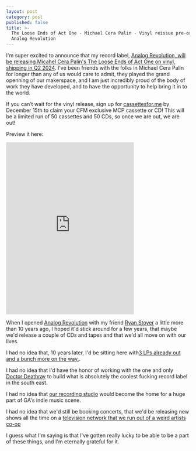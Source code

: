 ```yaml
---
layout: post
category: post
published: false
title: >-
  The Loose Ends of Act One - Michael Cera Palin - Vinyl reissue pre-orders from
  Analog Revolution
---
```

I'm super excited to announce that my record label, [Analog Revolution, will be releasing Micahel Cera Palin's The Loose Ends of Act One on vinyl, shipping in Q2 2024](https://analogrevolution.com/product/michael-cera-palin-the-loose-ends-of-act-1-vinyl-pre-order/). I've been friends with the folks in Michael Cera Palin for longer than any of us would care to admit, they played the grand openning of our makerspace, and I am just incredibly proud of the body of work they have developed, and to have the opportunity to help bring it in to the world. 

If you can’t wait for the vinyl release, sign up for [cassettesfor.me](https://cassettesfor.me/the-loose-ends-of-act-1-from-michael-cera-palin-for-december-cassettes-for-me-release/) by December 15th to claim your CFM exclusive MCP cassette or CD! This will be a limited run of 50 cassettes and 50 CDs, so once we are out, we are out!

Preview it here: 

<iframe style="border: 0; width: 350px; height: 470px;" src="https://bandcamp.com/EmbeddedPlayer/album=1428156719/size=large/bgcol=ffffff/linkcol=0687f5/tracklist=false/transparent=true/" seamless><a href="https://michaelcerapalin.bandcamp.com/album/the-loose-ends-of-act-1-2015-2020-remastered">&quot;The Loose Ends of Act 1&quot; (2015-2020 Remastered) by Michael Cera Palin</a></iframe>

When I opened [Analog Revolution](https://analogrevolution.com) with my friend [Ryan Stoyer](https://www.bonsabitea.com/) a little more than 10 years ago, I hoped it'd stick around for a few years, that maybe we'd release a couple of CDs and tapes and that we'd all move on with our lives. 

I had no idea that, 10 years later, I'd be sitting here with[3 LPs already out and a bunch more on the way.](https://analogrevolution.com/shop).

I had no idea that I'd have the honor of working with the one and only [Doctor Deathray](https://doctordeathray.bandcamp.com) to build what is absolutely the coolest fucking record label in the south east.

I had no idea that [our recording studio](https://ellijaymakerspace.org) would become the home for a huge part of GA's indie music scene. 

I had no idea that we'd still be booking concerts, that we'd be releasing new shows all the time on a [television network that we run out of a weird artists co-op](https://newellijay.tv) 

I guess what I'm saying is that I've gotten really lucky to be able to be a part of these things, and I'm eternally grateful for it.